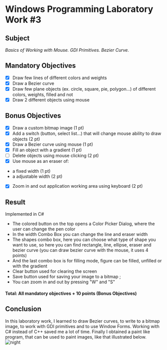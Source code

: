 # Windows Programming Laboratory Work #3
## Subject
_Basics of Working with Mouse. GDI Primitives. Bezier Curve._

## Mandatory Objectives
- [x] Draw few lines of different colors and weights
- [x] Draw a Bezier curve
- [x] Draw few plane objects (ex. circle, square, pie, polygon...) of different colors, weights, filled and not
- [x] Draw 2 different objects using mouse

## Bonus Objectives

- [x] Draw a custom bitmap image (1 pt) 
- [x] Add a switch (button, select list...) that will change mouse ability to draw objects (2 pt)
- [x] Draw a Bezier curve using mouse (1 pt)
- [x] Fill an object with a gradient (1 pt)
- [ ] Delete objects using mouse clicking (2 pt)
- [x] Use mouse as an eraser of:
 - a fixed width (1 pt)
 - a adjustable width (2 pt)
- [x] Zoom in and out application working area using keyboard (2 pt)

## Result
Implemented in C#
* The colored button on the top opens a Color Picker Dialog, where the user can change the pen color
* In the width Combo Box you can change the line and eraser width 
* The shapes combo box, here you can choose what type of shape you want to use, so here you can find rectangle, line, ellipse, eraser and bezier curve
(you can draw bezier curve with the mouse, it uses 4 points)
 * And the last combo box is for filling mode, figure can be filled, unfilled or with the gradient
 * Clear button used for clearing the screen
 * Save button used for saving your image to a bitmap ;
 * You can zoom in and out by pressing "W" and "S"
#### Total: All mandatory objectives + 10 points (Bonus Objectives)
  
  ## Conclusion
  In this laboratory work, I learned to draw Bezier curves, to write to a bitmap image, to work with GDI primitives and to use Window Forms. Working with C# instead of C++ saved me a lot of time. Finally I obtained a paint like program, that can be used to paint images, like that illustrated below.
  ![night](Results/night.bmp)
  
  
